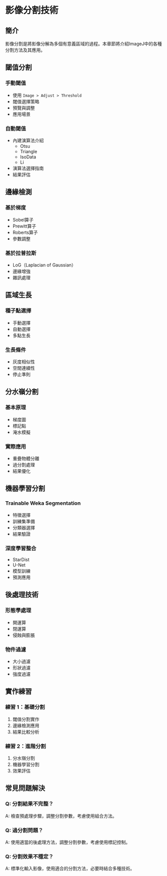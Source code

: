 # 影像分割技術

## 簡介
影像分割是將影像分解為多個有意義區域的過程。本章節將介紹ImageJ中的各種分割方法及其應用。

## 閾值分割

### 手動閾值
- 使用 `Image > Adjust > Threshold`
- 閾值選擇策略
- 預覽與調整
- 應用場景

### 自動閾值
- 內建演算法介紹
  - Otsu
  - Triangle
  - IsoData
  - Li
- 演算法選擇指南
- 結果評估

## 邊緣檢測

### 基於梯度
- Sobel算子
- Prewitt算子
- Roberts算子
- 參數調整

### 基於拉普拉斯
- LoG（Laplacian of Gaussian）
- 邊緣增強
- 雜訊處理

## 區域生長

### 種子點選擇
- 手動選擇
- 自動選擇
- 多點生長

### 生長條件
- 灰度相似性
- 空間連續性
- 停止準則

## 分水嶺分割

### 基本原理
- 梯度圖
- 標記點
- 淹水模擬

### 實際應用
- 重疊物體分離
- 過分割處理
- 結果優化

## 機器學習分割

### Trainable Weka Segmentation
- 特徵選擇
- 訓練集準備
- 分類器選擇
- 結果驗證

### 深度學習整合
- StarDist
- U-Net
- 模型訓練
- 預測應用

## 後處理技術

### 形態學處理
- 開運算
- 閉運算
- 侵蝕與膨脹

### 物件過濾
- 大小過濾
- 形狀過濾
- 強度過濾

## 實作練習

### 練習 1：基礎分割
1. 閾值分割實作
2. 邊緣檢測應用
3. 結果比較分析

### 練習 2：進階分割
1. 分水嶺分割
2. 機器學習分割
3. 效果評估

## 常見問題解決

### Q: 分割結果不完整？
A: 檢查預處理步驟，調整分割參數，考慮使用組合方法。

### Q: 過分割問題？
A: 使用適當的後處理方法，調整分割參數，考慮使用標記控制。

### Q: 分割效果不穩定？
A: 標準化輸入影像，使用適合的分割方法，必要時結合多種技術。 